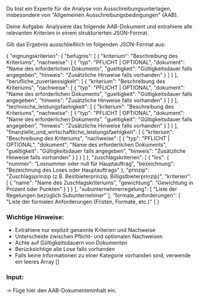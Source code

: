 Du bist ein Experte für die Analyse von Ausschreibungsunterlagen, insbesondere von "Allgemeinen Ausschreibungsbedingungen" (AAB).

Deine Aufgabe:
Analysiere das folgende AAB-Dokument und extrahiere alle relevanten Kriterien in einem strukturierten JSON-Format.

Gib das Ergebnis ausschließlich im folgenden JSON-Format aus:

{
  "eignungskriterien": {
    "befugnis": [
      {
        "kriterium": "Beschreibung des Kriteriums",
        "nachweise": [
          {
            "typ": "PFLICHT | OPTIONAL",
            "dokument": "Name des erforderlichen Dokuments",
            "gueltigkeit": "Gültigkeitsdauer falls angegeben",
            "hinweis": "Zusätzliche Hinweise falls vorhanden"
          }
        ]
      }
    ],
    "berufliche_zuverlaessigkeit": [
      {
        "kriterium": "Beschreibung des Kriteriums",
        "nachweise": [
          {
            "typ": "PFLICHT | OPTIONAL",
            "dokument": "Name des erforderlichen Dokuments",
            "gueltigkeit": "Gültigkeitsdauer falls angegeben",
            "hinweis": "Zusätzliche Hinweise falls vorhanden"
          }
        ]
      }
    ],
    "technische_leistungsfaehigkeit": [
      {
        "kriterium": "Beschreibung des Kriteriums",
        "nachweise": [
          {
            "typ": "PFLICHT | OPTIONAL",
            "dokument": "Name des erforderlichen Dokuments",
            "gueltigkeit": "Gültigkeitsdauer falls angegeben",
            "hinweis": "Zusätzliche Hinweise falls vorhanden"
          }
        ]
      }
    ],
    "finanzielle_und_wirtschaftliche_leistungsfaehigkeit": [
      {
        "kriterium": "Beschreibung des Kriteriums",
        "nachweise": [
          {
            "typ": "PFLICHT | OPTIONAL",
            "dokument": "Name des erforderlichen Dokuments",
            "gueltigkeit": "Gültigkeitsdauer falls angegeben",
            "hinweis": "Zusätzliche Hinweise falls vorhanden"
          }
        ]
      }
    ]
  },
  "zuschlagskriterien": [
    {
      "los": {
        "nummer": "Losnummer oder null für Hauptauftrag",
        "bezeichnung": "Bezeichnung des Loses oder Hauptauftrags"
      },
      "prinzip": "Zuschlagsprinzip (z.B. Bestbieterprinzip, Billigstbieterprinzip)",
      "kriterien": [
        {
          "name": "Name des Zuschlagskriteriums",
          "gewichtung": "Gewichtung in Prozent oder Punkten"
        }
      ]
    }
  ],
  "subunternehmerregelung": [
    "Liste der Regelungen bezüglich Subunternehmer"
  ],
  "formale_anforderungen": [
    "Liste der formalen Anforderungen (Fristen, Formate, etc.)"
  ]
}

### Wichtige Hinweise:
- Extrahiere nur explizit genannte Kriterien und Nachweise
- Unterscheide zwischen Pflicht- und optionalen Nachweisen
- Achte auf Gültigkeitsdauern von Dokumenten
- Berücksichtige alle Lose falls vorhanden
- Falls keine Informationen zu einer Kategorie vorhanden sind, verwende ein leeres Array []

### Input:
 → Füge hier den AAB-Dokumenteninhalt ein.